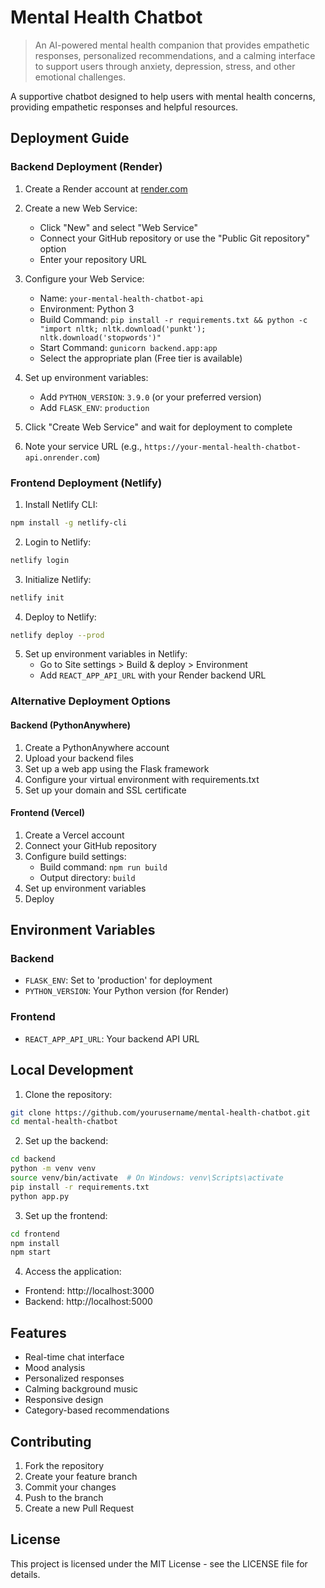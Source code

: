# Mental Health Chatbot

> An AI-powered mental health companion that provides empathetic responses, personalized recommendations, and a calming interface to support users through anxiety, depression, stress, and other emotional challenges.

A supportive chatbot designed to help users with mental health concerns, providing empathetic responses and helpful resources.

## Deployment Guide

### Backend Deployment (Render)

1. Create a Render account at [render.com](https://render.com)

2. Create a new Web Service:
   - Click "New" and select "Web Service"
   - Connect your GitHub repository or use the "Public Git repository" option
   - Enter your repository URL

3. Configure your Web Service:
   - Name: `your-mental-health-chatbot-api`
   - Environment: Python 3
   - Build Command: `pip install -r requirements.txt && python -c "import nltk; nltk.download('punkt'); nltk.download('stopwords')"`
   - Start Command: `gunicorn backend.app:app`
   - Select the appropriate plan (Free tier is available)

4. Set up environment variables:
   - Add `PYTHON_VERSION`: `3.9.0` (or your preferred version)
   - Add `FLASK_ENV`: `production`

5. Click "Create Web Service" and wait for deployment to complete

6. Note your service URL (e.g., `https://your-mental-health-chatbot-api.onrender.com`)

### Frontend Deployment (Netlify)

1. Install Netlify CLI:
```bash
npm install -g netlify-cli
```

2. Login to Netlify:
```bash
netlify login
```

3. Initialize Netlify:
```bash
netlify init
```

4. Deploy to Netlify:
```bash
netlify deploy --prod
```

5. Set up environment variables in Netlify:
   - Go to Site settings > Build & deploy > Environment
   - Add `REACT_APP_API_URL` with your Render backend URL

### Alternative Deployment Options

#### Backend (PythonAnywhere)

1. Create a PythonAnywhere account
2. Upload your backend files
3. Set up a web app using the Flask framework
4. Configure your virtual environment with requirements.txt
5. Set up your domain and SSL certificate

#### Frontend (Vercel)

1. Create a Vercel account
2. Connect your GitHub repository
3. Configure build settings:
   - Build command: `npm run build`
   - Output directory: `build`
4. Set up environment variables
5. Deploy

## Environment Variables

### Backend
- `FLASK_ENV`: Set to 'production' for deployment
- `PYTHON_VERSION`: Your Python version (for Render)

### Frontend
- `REACT_APP_API_URL`: Your backend API URL

## Local Development

1. Clone the repository:
```bash
git clone https://github.com/yourusername/mental-health-chatbot.git
cd mental-health-chatbot
```

2. Set up the backend:
```bash
cd backend
python -m venv venv
source venv/bin/activate  # On Windows: venv\Scripts\activate
pip install -r requirements.txt
python app.py
```

3. Set up the frontend:
```bash
cd frontend
npm install
npm start
```

4. Access the application:
- Frontend: http://localhost:3000
- Backend: http://localhost:5000

## Features

- Real-time chat interface
- Mood analysis
- Personalized responses
- Calming background music
- Responsive design
- Category-based recommendations

## Contributing

1. Fork the repository
2. Create your feature branch
3. Commit your changes
4. Push to the branch
5. Create a new Pull Request

## License

This project is licensed under the MIT License - see the LICENSE file for details. 